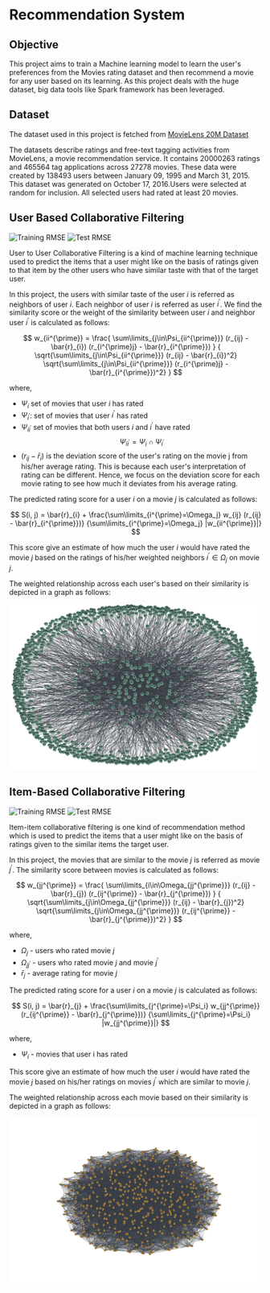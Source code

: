 # Recommendation System


## Objective


This project aims to train a Machine learning model to learn the user's preferences from the Movies rating dataset and then recommend a movie for any user based on its learning. As this project deals with the huge dataset, big data tools like Spark framework has been leveraged.

## Dataset

The dataset used in this project is fetched from [MovieLens 20M Dataset](https://www.kaggle.com/datasets/grouplens/movielens-20m-dataset)

The datasets describe ratings and free-text tagging activities from MovieLens, a movie recommendation service. It contains 20000263 ratings and 465564 tag applications across 27278 movies. These data were created by 138493 users between January 09, 1995 and March 31, 2015. This dataset was generated on October 17, 2016.Users were selected at random for inclusion. All selected users had rated at least 20 movies.

## User Based Collaborative Filtering
![Training RMSE](https://img.shields.io/badge/Training%20RMSE-0.52-227C70?style=flat-square)
![Test RMSE](https://img.shields.io/badge/Test%20RMSE-0.60-227C70?style=flat-square)


User to User Collaborative Filtering is a kind of machine learning technique used to predict the items that a user  might like on the basis of ratings given to that item by the other users who have similar taste with that of the target user.

In this project, the users with similar taste of the user $i$ is referred as neighbors of user $i$. Each neighbor of user $i$ is referred as user $i^{\prime}$. We find the similarity score or the weight of the similarity between user $i$ and neighbor user $i^{\prime}$ is calculated as follows:

$$
w_{ii^{\prime}} =
    \frac{
            \sum\limits_{j\in\Psi_{ii^{\prime}}}
            (r_{ij} - \bar{r}_{i})
            (r_{i^{\prime}j} - \bar{r}_{i^{\prime}})
         }
         {
            \sqrt{\sum\limits_{j\in\Psi_{ii^{\prime}}} (r_{ij} - \bar{r}_{i})^2}
            \sqrt{\sum\limits_{j\in\Psi_{ii^{\prime}}} (r_{i^{\prime}j} - \bar{r}_{i^{\prime}})^2}
        }
$$

where,
* $\Psi_{i}$ set of movies that user $i$ has rated
* $\Psi_{i^{\prime}}$: set of movies that user $i^{\prime}$ has rated
* $\Psi_{ii^{\prime}}$ set of movies that both users $i$ and $i^{\prime}$ have rated
$$\Psi_{ii^{\prime}} = \Psi_{i} \cap \Psi_{i^{\prime}}$$
* $(r_{ij} - \bar{r}_{i})$ is the deviation score of the user's rating on the movie j from his/her average rating. This is because each user's interpretation of rating can be different. Hence, we focus on the deviation score for each movie rating to see how much it deviates from his average rating. 

The predicted rating score for a user $i$ on a movie $j$ is calculated as follows:

$$
S(i, j) = \bar{r}_{i} +
          \frac{\sum\limits_{i^{\prime}=\Omega_j}
          w_{ij} (r_{ij} - \bar{r}_{i^{\prime}})}
         {\sum\limits_{i^{\prime}=\Omega_j} |w_{ii^{\prime}}|}
$$

This score give an estimate of how much the user $i$ would have rated the movie $j$ based on the ratings of his/her weighted neighbors $i^{\prime} \in \Omega_{j}$ on movie $j$. 

The weighted relationship across each user's based on their similarity is depicted in a graph as follows:

![user-user-relationship-img](images/users_relationship.png)

## Item-Based Collaborative Filtering
![Training RMSE](https://img.shields.io/badge/Training%20RMSE-0.51-227C70?style=flat-square)
![Test RMSE](https://img.shields.io/badge/Test%20RMSE-0.54-227C70?style=flat-square)

Item-item collaborative filtering is one kind of recommendation method which is used to predict the items that a user  might like on the basis of ratings given to the similar items the target user. 

In this project, the movies that are similar to the movie $j$ is referred as movie $j^{\prime}$. The similarity score between movies is calculated as follows:

$$
w_{jj^{\prime}} =
    \frac{
            \sum\limits_{i\in\Omega_{jj^{\prime}}}
            (r_{ij} - \bar{r}_{j})
            (r_{ij^{\prime}} - \bar{r}_{j^{\prime}})
         }
         {
            \sqrt{\sum\limits_{j\in\Omega_{jj^{\prime}}} (r_{ij} - \bar{r}_{j})^2}
            \sqrt{\sum\limits_{j\in\Omega_{jj^{\prime}}} (r_{ij^{\prime}} - \bar{r}_{j^{\prime}})^2}
        }
$$

where,

* $\Omega_{j}$ - users who rated movie $j$
* $\Omega_{jj^{\prime}}$ - users who rated movie $j$ and movie $j^{\prime}$
* $\bar{r}_{j}$ - average rating for movie $j$

The predicted rating score for a user $i$ on a movie $j$ is calculated as follows:

$$
S(i, j) = \bar{r}_{j} +
          \frac{\sum\limits_{j^{\prime}=\Psi_i}
          w_{jj^{\prime}} (r_{ij^{\prime}} - \bar{r}_{j^{\prime}})}
         {\sum\limits_{j^{\prime}=\Psi_i} |w_{jj^{\prime}}|}
$$

where, 
* $\Psi_i$ - movies that user i has rated

This score give an estimate of how much the user $i$ would have rated the movie $j$ based on his/her ratings on movies $j^{\prime}$ which are similar to movie $j$. 

The weighted relationship across each movie based on their similarity is depicted in a graph as follows:

![item-item-relationship-img](images/movies_relationship.png)

